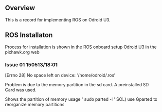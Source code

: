 ## Overview
This is a record for implementing ROS on Odroid U3. 

## ROS Installaton
Process for installation is shown in the ROS onboard setup [Odroid U3](https://pixhawk.org/dev/ros/installation) in the pixhawk.org web

### Issue 01 150513/18:01
[Errno 28] No space left on device: '/home/odroid/.ros'

Problem is due to the memory partition in the sd card. A preinstalled SD Card was used. 

Shows the partition of memory usage 
'
sudo parted -l
'
SOL)
use Gparted to reorganize memory partitions





